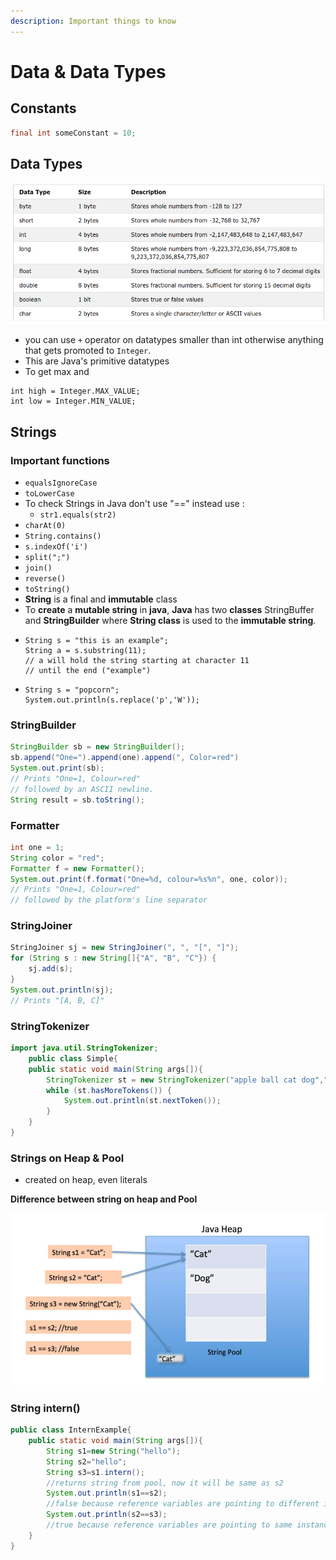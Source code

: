 ```yaml
---
description: Important things to know
---
```


# Data & Data Types

## Constants

```java
final int someConstant = 10;
```

## Data Types

![Data types in Java](../.gitbook/assets/image%20%281%29.png)

* you can use `+` operator on datatypes smaller than int otherwise anything that gets promoted to `Integer`.
* This are Java's primitive datatypes
* To get max and 

```text
int high = Integer.MAX_VALUE;
int low = Integer.MIN_VALUE;
```

## Strings

### Important functions

* `equalsIgnoreCase`
* `toLowerCase`
* To check Strings in Java don't use "==" instead use : 
  * `str1.equals(str2)`
* `charAt(0)`
* `String.contains()`
* `s.indexOf('i')`
* `split(";")`
* `join()`
* `reverse()`
* `toString()`
* **String** is a final and **immutable** class
* To **create** a **mutable string** in **java**, **Java** has two **classes** StringBuffer and **StringBuilder** where **String class** is used to the **immutable string**.
* ```text
  String s = "this is an example";
  String a = s.substring(11); 
  // a will hold the string starting at character 11 
  // until the end ("example")
  ```
* ```text
  String s = "popcorn";
  System.out.println(s.replace('p','W'));
  ```

### StringBuilder

```java
StringBuilder sb = new StringBuilder();
sb.append("One=").append(one).append(", Color=red")
System.out.print(sb);
// Prints "One=1, Colour=red" 
// followed by an ASCII newline.
String result = sb.toString();
```

### Formatter

```java
int one = 1;
String color = "red";
Formatter f = new Formatter();
System.out.print(f.format("One=%d, colour=%s%n", one, color));
// Prints "One=1, Colour=red" 
// followed by the platform's line separator
```

### StringJoiner

```java
StringJoiner sj = new StringJoiner(", ", "[", "]");
for (String s : new String[]{"A", "B", "C"}) {
    sj.add(s);
}
System.out.println(sj);
// Prints "[A, B, C]"
```

### StringTokenizer

```java
import java.util.StringTokenizer;
    public class Simple{
    public static void main(String args[]){
        StringTokenizer st = new StringTokenizer("apple ball cat dog"," ");
        while (st.hasMoreTokens()) {
            System.out.println(st.nextToken());
        }
    }
}
```

### Strings on Heap & Pool

* created on heap, even literals

**Difference between string on heap and Pool**

![Strings on Heap vs Pool](../.gitbook/assets/image%20%282%29.png)

### String intern\(\)

```java
public class InternExample{  
    public static void main(String args[]){  
        String s1=new String("hello");  
        String s2="hello";  
        String s3=s1.intern();
        //returns string from pool, now it will be same as s2  
        System.out.println(s1==s2);
        //false because reference variables are pointing to different instance  
        System.out.println(s2==s3);
        //true because reference variables are pointing to same instance  
    }
}
```

